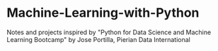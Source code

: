 # Machine-Learning-with-Python
Notes and projects inspired by "Python for Data Science and Machine Learning Bootcamp" by Jose Portilla, Pierian Data International
